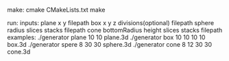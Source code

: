 make:
    cmake CMakeLists.txt
    make

run:
    inputs:
        plane x y filepath
        box x y z divisions(optional) filepath
        sphere radius slices stacks filepath
        cone bottomRadius height slices stacks filepath
    examples:
        ./generator plane 10 10 plane.3d
        ./generator box 10 10 10 10 box.3d
        ./generator spere 8 30 30 sphere.3d
        ./generator cone 8 12 30 30 cone.3d
